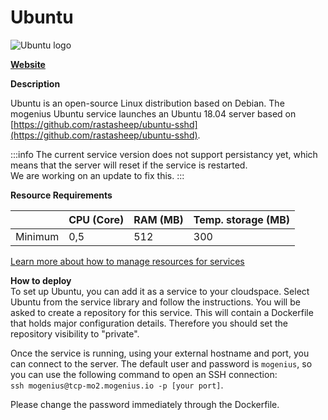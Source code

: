 ﻿# Ubuntu

![Ubuntu logo](https://api.mogenius.com/file/id/afe76ebc-385d-46aa-b846-85aa7d105f1d)

**[Website](https://ubuntu.com/)**  

**Description**

Ubuntu is an open-source Linux distribution based on Debian. The mogenius Ubuntu service launches an Ubuntu 18.04 server based on [https://github.com/rastasheep/ubuntu-sshd](https://github.com/rastasheep/ubuntu-sshd).

:::info
The current service version does not support persistancy yet, which means that the server will reset if the service is restarted.  
We are working on an update to fix this.
:::

**Resource Requirements**

||CPU (Core)|RAM (MB)  |Temp. storage (MB)|
|--|--|--|--|
| Minimum | 0,5 | 512 | 300 |

[Learn more about how to manage resources for services](./../../development/resources.md)

**How to deploy**  
To set up Ubuntu, you can add it as a service to your cloudspace. Select Ubuntu from the service library and follow the instructions. You will be asked to create a repository for this service. This will contain a Dockerfile that holds major configuration details. Therefore you should set the repository visibility to "private".  

Once the service is running, using your external hostname and port, you can connect to the server. The default user and password is `mogenius`, so you can use the following command to open an SSH connection:  
`ssh mogenius@tcp-mo2.mogenius.io -p [your port]`.  

Please change the password immediately through the Dockerfile.
